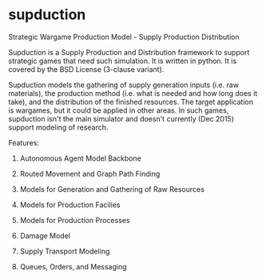 # supduction
Strategic Wargame Production Model - Supply Production Distribution

Supduction is a Supply Production and Distribution framework to support strategic games that need such simulation. It is written in python. It is covered by the BSD License (3-clause variant).

Supduction models the gathering of supply generation inputs (i.e. raw materials), the production method (i.e. what is needed and how long does it take), and the distribution of the finished resources. The target application is wargames, but it could be applied in other areas. In such games, supduction isn't the main simulator and doesn't currently (Dec 2015) support modeling of research.

Features:

1. Autonomous Agent Model Backbone

2. Routed Movement and Graph Path Finding

3. Models for Generation and Gathering of Raw Resources

4. Models for Production Facilies

5. Models for Production Processes

6. Damage Model

7. Supply Transport Modeling

8. Queues, Orders, and Messaging

